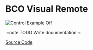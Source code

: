 ---
---
# BCO Visual Remote

![Control Example Off](/img/bco/bco-visual-remote.png)

:::note TODO
Write documentation
:::

[Source Code](https://github.com/openbase/bco.dal/tree/master/visual/src/main/java/org/openbase/bco/dal/visual)